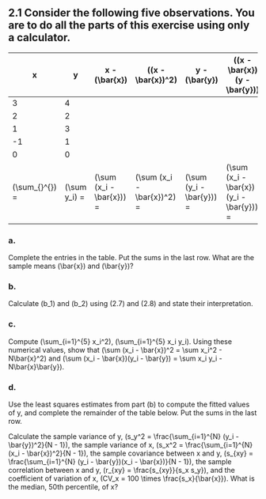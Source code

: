 ## 2.1 Consider the following five observations. You are to do all the parts of this exercise using only a calculator.

| x  | y  | x - \(\bar{x}\) | \((x - \bar{x})^2\) | y - \(\bar{y}\) | \((x - \bar{x})(y - \bar{y})\) |
|----|----|----------------|--------------------|----------------|--------------------------|
| 3  | 4  |                |                    |                |                          |
| 2  | 2  |                |                    |                |                          |
| 1  | 3  |                |                    |                |                          |
| -1 | 1  |                |                    |                |                          |
| 0  | 0  |                |                    |                |                          |
| \(\sum_{}^{}\) = | \(\sum y_i\) = | \(\sum (x_i - \bar{x})\) = | \(\sum (x_i - \bar{x})^2\) = | \(\sum (y_i - \bar{y})\) = | \(\sum (x_i - \bar{x})(y_i - \bar{y})\) = |

### a.
Complete the entries in the table. Put the sums in the last row. What are the sample means \(\bar{x}\) and \(\bar{y}\)?

### b.
Calculate \(b_1\) and \(b_2\) using (2.7) and (2.8) and state their interpretation.

### c.
Compute \(\sum_{i=1}^{5} x_i^2\), \(\sum_{i=1}^{5} x_i y_i\). Using these numerical values, show that \(\sum (x_i - \bar{x})^2 = \sum x_i^2 - N\bar{x}^2\) and \(\sum (x_i - \bar{x})(y_i - \bar{y}) = \sum x_i y_i - N\bar{x}\bar{y}\).

### d.
Use the least squares estimates from part (b) to compute the fitted values of y, and complete the remainder of the table below. Put the sums in the last row.

Calculate the sample variance of y, \(s_y^2 = \frac{\sum_{i=1}^{N} (y_i - \bar{y})^2}{N - 1}\), the sample variance of x, \(s_x^2 = \frac{\sum_{i=1}^{N} (x_i - \bar{x})^2}{N - 1}\), the sample covariance between x and y, \(s_{xy} = \frac{\sum_{i=1}^{N} (y_i - \bar{y})(x_i - \bar{x})}{N - 1}\), the sample correlation between x and y, \(r_{xy} = \frac{s_{xy}}{s_x s_y}\), and the coefficient of variation of x, \(CV_x = 100 \times \frac{s_x}{\bar{x}}\). What is the median, 50th percentile, of x?
